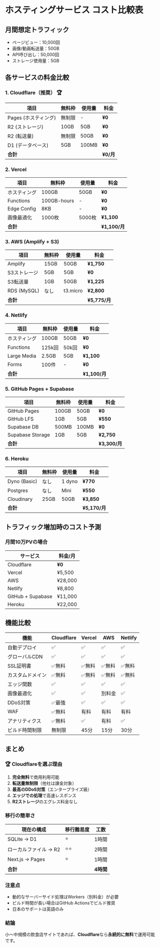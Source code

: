 # ホスティングサービス コスト比較表

## 月間想定トラフィック
- ページビュー：10,000回
- 画像/動画転送量：50GB
- API呼び出し：50,000回
- ストレージ使用量：5GB

## 各サービスの料金比較

### 1. Cloudflare（推奨） 🏆
| 項目 | 無料枠 | 使用量 | 料金 |
|------|--------|--------|------|
| Pages (ホスティング) | 無制限 | - | **¥0** |
| R2 (ストレージ) | 10GB | 5GB | **¥0** |
| R2 (転送量) | 無制限 | 50GB | **¥0** |
| D1 (データベース) | 5GB | 100MB | **¥0** |
| **合計** | | | **¥0/月** |

### 2. Vercel
| 項目 | 無料枠 | 使用量 | 料金 |
|------|--------|--------|------|
| ホスティング | 100GB | 50GB | **¥0** |
| Functions | 100GB-hours | - | **¥0** |
| Edge Config | 8KB | - | **¥0** |
| 画像最適化 | 1000枚 | 5000枚 | **¥1,100** |
| **合計** | | | **¥1,100/月** |

### 3. AWS (Amplify + S3)
| 項目 | 無料枠 | 使用量 | 料金 |
|------|--------|--------|------|
| Amplify | 15GB | 50GB | **¥1,750** |
| S3ストレージ | 5GB | 5GB | **¥0** |
| S3転送量 | 1GB | 50GB | **¥1,225** |
| RDS (MySQL) | なし | t3.micro | **¥2,800** |
| **合計** | | | **¥5,775/月** |

### 4. Netlify
| 項目 | 無料枠 | 使用量 | 料金 |
|------|--------|--------|------|
| ホスティング | 100GB | 50GB | **¥0** |
| Functions | 125k回 | 50k回 | **¥0** |
| Large Media | 2.5GB | 5GB | **¥1,100** |
| Forms | 100件 | - | **¥0** |
| **合計** | | | **¥1,100/月** |

### 5. GitHub Pages + Supabase
| 項目 | 無料枠 | 使用量 | 料金 |
|------|--------|--------|------|
| GitHub Pages | 100GB | 50GB | **¥0** |
| GitHub LFS | 1GB | 5GB | **¥550** |
| Supabase DB | 500MB | 100MB | **¥0** |
| Supabase Storage | 1GB | 5GB | **¥2,750** |
| **合計** | | | **¥3,300/月** |

### 6. Heroku
| 項目 | 無料枠 | 使用量 | 料金 |
|------|--------|--------|------|
| Dyno (Basic) | なし | 1 dyno | **¥770** |
| Postgres | なし | Mini | **¥550** |
| Cloudinary | 25GB | 50GB | **¥3,850** |
| **合計** | | | **¥5,170/月** |

## トラフィック増加時のコスト予測

### 月間10万PVの場合

| サービス | 料金/月 |
|----------|---------|
| Cloudflare | **¥0** |
| Vercel | ¥5,500 |
| AWS | ¥28,000 |
| Netlify | ¥8,800 |
| GitHub + Supabase | ¥11,000 |
| Heroku | ¥22,000 |

## 機能比較

| 機能 | Cloudflare | Vercel | AWS | Netlify |
|------|-----------|--------|-----|---------|
| 自動デプロイ | ✅ | ✅ | ✅ | ✅ |
| グローバルCDN | ✅ | ✅ | ✅ | ✅ |
| SSL証明書 | ✅無料 | ✅無料 | ✅無料 | ✅無料 |
| カスタムドメイン | ✅無料 | ✅無料 | ✅無料 | ✅無料 |
| エッジ関数 | ✅ | ✅ | ✅ | ✅ |
| 画像最適化 | ✅ | ✅ | 別料金 | ✅ |
| DDoS対策 | ✅最強 | ✅ | ✅ | ✅ |
| WAF | ✅無料 | 有料 | 有料 | 有料 |
| アナリティクス | ✅無料 | ✅ | 有料 | ✅ |
| ビルド時間制限 | 無制限 | 45分 | 15分 | 30分 |

## まとめ

### 🏆 Cloudflareを選ぶ理由

1. **完全無料**で商用利用可能
2. **転送量無制限**（他社は課金対象）
3. **最高のDDoS対策**（エンタープライズ級）
4. **エッジでの処理**で高速レスポンス
5. **R2ストレージ**のエグレス料金なし

### 移行の簡単さ

| 現在の構成 | 移行難易度 | 工数 |
|-----------|-----------|------|
| SQLite → D1 | ⭐ | 1時間 |
| ローカルファイル → R2 | ⭐⭐ | 2時間 |
| Next.js → Pages | ⭐ | 1時間 |
| **合計** | | **4時間** |

### 注意点

- 動的なサーバーサイド処理はWorkers（別料金）が必要
- ビルド時間が長い場合はGitHub Actionsでビルド推奨
- 日本のサポートは英語のみ

### 結論

小〜中規模の飲食店サイトであれば、**Cloudflare**なら**永続的に無料**で運用可能です。